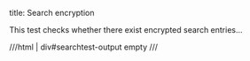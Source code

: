 title: Search encryption

This test checks whether there exist encrypted search entries...

///html | div#searchtest-output
empty
///

<script>
var searchtest_output = document.getElementById('searchtest-output');

fetch(base_url + '/search/search_index.json')
.then(
  function(response) {
    if (response.status !== 200) {
      searchtest_output.innerHTML = "error fetching search_index.json: "+response.status;
      return;
    }
    response.json().then(
      function(data) {
        let sessionIndex = JSON.parse(sessionStorage.getItem('encryptcontent-index'));
        let output='';
        for (let i = 0; i < data.docs.length; i++) {
          if (data.docs[i].location.startsWith('encryptcontent_plugin_')) {
            output = output + '<p>' + data.docs[i].location + '<br>' + sessionIndex.docs[i].location + '</p>';
          }
        }
      searchtest_output.innerHTML = output;
      }
    );
  }
)
.catch(
  function(err) {
    searchtest_output.innerHTML = "error fetching search_index.json: "+err;
  }
);
</script>